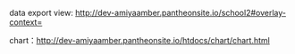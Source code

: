 
data export view: http://dev-amiyaamber.pantheonsite.io/school2#overlay-context=

chart：http://dev-amiyaamber.pantheonsite.io/htdocs/chart/chart.html


